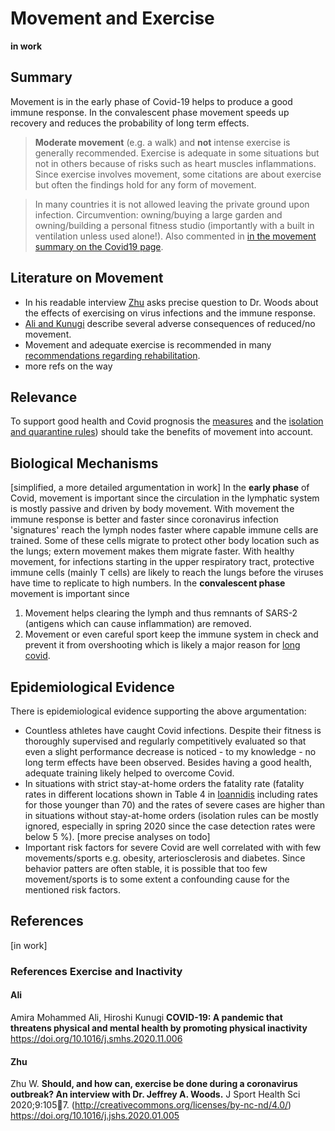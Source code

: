 # Movement and Exercise

**in work**
## Summary 
Movement is in the early phase of Covid-19 helps to produce a good immune response. In the convalescent phase movement speeds up recovery and reduces the probability of long term effects.

> **Moderate movement** (e.g. a walk) and **not** intense exercise is generally recommended. Exercise is adequate in some situations but not in others because of risks such as heart muscles inflammations. Since exercise involves movement, some citations are about exercise but often the findings hold for any form of movement.

> In many countries it is not allowed leaving the private ground upon infection. Circumvention: owning/buying a large garden and owning/building a personal fitness studio (importantly with a built in ventilation unless used alone!). Also commented in [in the movement summary on the Covid19 page](../3_medical/covid19.md#movement).

## Literature on Movement
* In his readable interview [Zhu](#zhu) asks precise question to Dr. Woods about the effects of exercising on virus infections and the immune response.
* [Ali and Kunugi](#ali) describe several adverse consequences of reduced/no movement.
* Movement and adequate exercise is recommended in many [recommendations regarding rehabilitation](../3_medical/covid19.md#references-rehabilitation). 
* more refs on the way

## Relevance
To support good health and Covid prognosis the [measures](../7_social/controlling.md) and the [isolation and quarantine rules](../7_social/controlling.md#covid-19-cases-and-quarantine)) should take the benefits of movement into account.

## Biological Mechanisms
[simplified, a more detailed argumentation in work]
In the __early phase__ of Covid, movement is important since the circulation in the lymphatic system is mostly passive and driven by body movement. With movement the immune response is better and faster since coronavirus infection 'signatures' reach the lymph nodes faster where capable immune cells are trained. Some of these cells migrate to protect other body location such as the lungs; extern movement makes them migrate faster. With healthy movement, for infections starting in the upper respiratory tract, protective immune cells (mainly T cells) are likely to reach the lungs before the viruses have time to replicate to high numbers.
In the __convalescent phase__ movement is important since 
1. Movement helps clearing the lymph and thus remnants of SARS-2 (antigens which can cause inflammation) are removed.
2. Movement or even careful sport keep the immune system in check and prevent it from overshooting which is likely a major reason for [long covid](./../3_medical/covid19.md#long-lasting-effects).


## Epidemiological Evidence
There is epidemiological evidence supporting the above argumentation:
* Countless athletes have caught Covid infections. Despite their fitness is thoroughly supervised and regularly competitively evaluated so that even a slight performance decrease is noticed - to my knowledge - no long term effects have been observed. Besides having a good health, adequate training likely helped to overcome Covid. 
* In situations with strict stay-at-home orders the fatality rate (fatality rates in different locations shown in Table 4 in [Ioannidis](../3_medical/covid19.md#ioannidis) including rates for those younger than 70) and the rates of severe cases are higher than in situations without stay-at-home orders (isolation rules can be mostly ignored, especially in spring 2020 since the case detection rates were below 5 %). [more precise analyses on todo]
* Important risk factors for severe Covid are well correlated with with few movements/sports e.g. obesity, arteriosclerosis and diabetes. Since behavior patters are often stable, it is possible that too few movement/sports is to some extent a confounding cause for the mentioned risk factors.


## References 
[in work]


### References Exercise and Inactivity

#### Ali
Amira Mohammed Ali, Hiroshi Kunugi
**COVID-19: A pandemic that threatens physical and mental health by promoting physical inactivity**
<https://doi.org/10.1016/j.smhs.2020.11.006>

#### Zhu
Zhu W. **Should, and how can, exercise be done during a coronavirus outbreak? An interview with Dr. Jeffrey A. Woods.** J Sport Health Sci 2020;9:1057. (http://creativecommons.org/licenses/by-nc-nd/4.0/)
<https://doi.org/10.1016/j.jshs.2020.01.005>